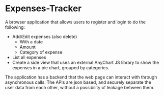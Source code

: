 # Expenses-Tracker

A browser application that allows users to register and login to do the following:

  - Add/Edit expenses (also delete)
    - With a date
    - Amount
    - Category of expense
  - List all expenses
  - Create a side view that uses an external AnyChart JS library to show the expenses in a pie chart, grouped by categories.

The application has a backend that the web page can interact with through asynchronous calls. The APIs are json based, and securely separate the user data from each other, without a possibility of leakage between them.
